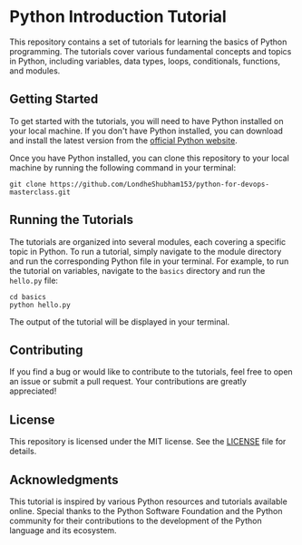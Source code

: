 # Python Introduction Tutorial

This repository contains a set of tutorials for learning the basics of Python programming. The tutorials cover various fundamental concepts and topics in Python, including variables, data types, loops, conditionals, functions, and modules.

## Getting Started

To get started with the tutorials, you will need to have Python installed on your local machine. If you don't have Python installed, you can download and install the latest version from the [official Python website](https://www.python.org/downloads/).

Once you have Python installed, you can clone this repository to your local machine by running the following command in your terminal:

`git clone https://github.com/LondheShubham153/python-for-devops-masterclass.git`

## Running the Tutorials

The tutorials are organized into several modules, each covering a specific topic in Python. To run a tutorial, simply navigate to the module directory and run the corresponding Python file in your terminal. For example, to run the tutorial on variables, navigate to the `basics` directory and run the `hello.py` file:

```
cd basics
python hello.py
```


The output of the tutorial will be displayed in your terminal.

## Contributing

If you find a bug or would like to contribute to the tutorials, feel free to open an issue or submit a pull request. Your contributions are greatly appreciated!

## License

This repository is licensed under the MIT license. See the [LICENSE](LICENSE) file for details.

## Acknowledgments

This tutorial is inspired by various Python resources and tutorials available online. Special thanks to the Python Software Foundation and the Python community for their contributions to the development of the Python language and its ecosystem.

